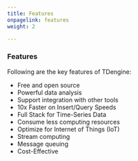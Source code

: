 ```yaml
---
title: Features
onpagelink: features
weight: 2

---
```


### **Features**

Following are the key features of TDengine:

- Free and open source
- Powerful data analysis
- Support integration with other tools
- 10x Faster on Insert/Query Speeds
- Full Stack for Time-Series Data
- Consume less computing resources
- Optimize for Internet of Things (IoT)
- Stream computing
- Message queuing
- Cost-Effective
 
